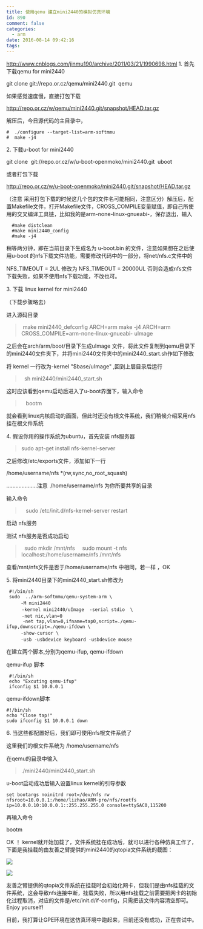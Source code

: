 ```yaml
---
title: 使用qemu 建立mini2440的模拟仿真环境
id: 890
comment: false
categories:
  - arm
date: 2016-08-14 09:42:16
tags:
---
```


http://www.cnblogs.com/jinmu190/archive/2011/03/21/1990698.html
1\. 首先下载qemu for mini2440
<!-- more -->

git clone git://repo.or.cz/qemu/mini2440.git  qemu

如果感觉速度慢，直接打包下载

http://repo.or.cz/w/qemu/mini2440.git/snapshot/HEAD.tar.gz

解压后，今日源代码的主目录中，
```
#  ./configure --target-list=arm-softmmu
#  make -j4
```

2\. 下载u-boot for mini2440

git clone  git://repo.or.cz/w/u-boot-openmoko/mini2440.git  uboot

或者打包下载

http://repo.or.cz/w/u-boot-openmoko/mini2440.git/snapshot/HEAD.tar.gz

（注意 采用打包下载的时候这几个包的文件名可能相同，注意区分）解压后，配置Makefile文件，打开Makefile文件，CROSS_COMPILE变量赋值，即自己所使用的交叉编译工具链，比如我的是arm-none-linux-gnueabi-，保存退出，输入

```
  #make distclean
  #make mini2440_config
  #make -j4
```
稍等两分钟，即在当前目录下生成名为 u-boot.bin 的文件，注意如果想在之后使用u-boot 的nfs下载文件功能，需要修改代码中的一部分，将net/nfs.c文件中的

NFS_TIMEOUT = 2UL 修改为 NFS_TIMEOUT = 20000UL 否则会造成nfs文件下载失败，如果不使用nfs下载功能，不改也可。

3\. 下载 linux kernel for mini2440

（下载步骤略去）

进入源码目录

> make mini2440_defconfig ARCH=arm
> make -j4 ARCH=arm CROSS_COMPILE=arm-none-linux-gnueabi- uImage

之后会在arch/arm/boot/目录下生成uImage 文件，将此文件复制到qemu目录下的mini2440文件夹下，并将mini2440文件夹中的mini2440_start.sh作如下修改

将 kernel 一行改为-kernel "$base/uImage" \,回到上层目录后运行
>  sh mini2440/mini2440_start.sh

这时应该看到qemu启动后进入了u-boot界面下，输入命令
>   bootm

就会看到linux内核启动的画面，但此时还没有根文件系统，我们稍候介绍采用nfs挂在根文件系统

4\. 假设你用的操作系统为ubuntu，首先安装 nfs服务器

> sudo apt-get install nfs-kernel-server

之后修改/etc/exports文件，添加如下一行

/home/username/nfs *(rw,sync,no_root_squash)

....................注意  /home/username/nfs 为你所要共享的目录

输入命令
>   sudo /etc/init.d/nfs-kernel-server restart

启动 nfs服务

测试 nfs服务是否成功启动

>  sudo mkdir /mnt/nfs
>  
>  sudo mount -t nfs localhost:/home/username/nfs /mnt/nfs

查看/mnt/nfs文件是否于/home/username/nfs 中相同，若一样 ，OK

5\. 将mini2440目录下的mini2440_start.sh修改为
```
 #!/bin/sh
 sudo  ../arm-softmmu/qemu-system-arm \
　　	-M mini2440　　
　 	 -kernel mini2440/uImage  -serial stdio  \
 　	 -net nic,vlan=0 
      -net tap,vlan=0,ifname=tap0,script=./qemu- ifup,downscript=./qemu-ifdown \
　　  -show-cursor \
　　  -usb -usbdevice keyboard -usbdevice mouse
```
在建立两个脚本,分别为qemu-ifup, qemu-ifdown

qemu-ifup 脚本

```
 #!/bin/sh
 echo "Excuting qemu-ifup"
 ifconfig $1 10.0.0.1
```

qemu-ifdown脚本
```
#!/bin/sh
echo "Close tap!"
sudo ifconfig $1 10.0.0.1 down
```

6\. 当这些都配置好后，我们即可使用nfs根文件系统了

这里我们的根文件系统为 /home/username/nfs

在qemu的目录中输入
> ./mini2440/mini2440_start.sh

u-boot启动成功后输入设置linux kernel的引导参数
```
set bootargs noinitrd root=/dev/nfs rw nfsroot=10.0.0.1:/home/lizhao/ARM-pro/nfs/rootfs ip=10.0.0.10:10.0.0.1::255.255.255.0 console=ttySAC0,115200
```
再输入命令

bootm

OK ！ kernel就开始加载了，文件系统挂在成功后，就可以进行各种仿真工作了，下面是我挂载的由友善之臂提供的mini2440的qtopia文件系统的截图：

![](http://www.madhex.com/wp-content/uploads/2016/08/2011032312545311.png)

![](http://www.madhex.com/wp-content/uploads/2016/08/2011032312552581.png)

友善之臂提供的qtopia文件系统在挂载时会初始化网卡，但我们是由nfs挂载的文件系统，这会导致nfs连接中断，挂载失败，所以用nfs挂载之前需要把网卡的初始化过程取消，对应的文件是/etc/init.d/if-config，只需把该文件内容清空即可。Enjoy yourself!

目前，我打算让GPE环境在这仿真环境中跑起来，目前还没有成功，正在尝试中。
